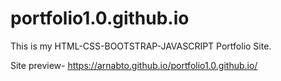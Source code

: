 # portfolio1.0.github.io
This is my HTML-CSS-BOOTSTRAP-JAVASCRIPT Portfolio Site.

Site preview- https://arnabto.github.io/portfolio1.0.github.io/

